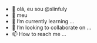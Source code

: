 - 👋 olá, eu sou @slinfuly
- 👀 meu 
- 🌱 I’m currently learning ...
- 💞️ I’m looking to collaborate on ...
- 📫 How to reach me ...

<!---
slinfuly/slinfuly is a ✨ special ✨ repository because its `README.md` (this file) appears on your GitHub profile.
You can click the Preview link to take a look at your changes.
--->
